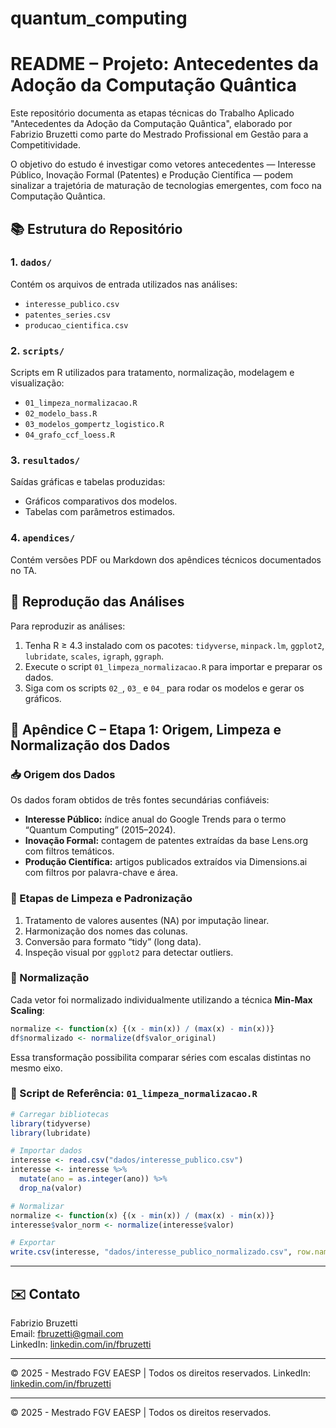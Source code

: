 # quantum_computing

# README – Projeto: Antecedentes da Adoção da Computação Quântica

Este repositório documenta as etapas técnicas do Trabalho Aplicado "Antecedentes da Adoção da Computação Quântica", elaborado por Fabrizio Bruzetti como parte do Mestrado Profissional em Gestão para a Competitividade. 

O objetivo do estudo é investigar como vetores antecedentes — Interesse Público, Inovação Formal (Patentes) e Produção Científica — podem sinalizar a trajetória de maturação de tecnologias emergentes, com foco na Computação Quântica.

## 📚 Estrutura do Repositório

### 1. `dados/`
Contém os arquivos de entrada utilizados nas análises:
- `interesse_publico.csv`
- `patentes_series.csv`
- `producao_cientifica.csv`

### 2. `scripts/`
Scripts em R utilizados para tratamento, normalização, modelagem e visualização:
- `01_limpeza_normalizacao.R`
- `02_modelo_bass.R`
- `03_modelos_gompertz_logistico.R`
- `04_grafo_ccf_loess.R`

### 3. `resultados/`
Saídas gráficas e tabelas produzidas:
- Gráficos comparativos dos modelos.
- Tabelas com parâmetros estimados.

### 4. `apendices/`
Contém versões PDF ou Markdown dos apêndices técnicos documentados no TA.

## 🔧 Reprodução das Análises
Para reproduzir as análises:
1. Tenha R ≥ 4.3 instalado com os pacotes: `tidyverse`, `minpack.lm`, `ggplot2`, `lubridate`, `scales`, `igraph`, `ggraph`.
2. Execute o script `01_limpeza_normalizacao.R` para importar e preparar os dados.
3. Siga com os scripts `02_`, `03_` e `04_` para rodar os modelos e gerar os gráficos.

## 🔹 Apêndice C – Etapa 1: Origem, Limpeza e Normalização dos Dados

### 📥 Origem dos Dados
Os dados foram obtidos de três fontes secundárias confiáveis:

- **Interesse Público:** índice anual do Google Trends para o termo “Quantum Computing” (2015–2024).
- **Inovação Formal:** contagem de patentes extraídas da base Lens.org com filtros temáticos.
- **Produção Científica:** artigos publicados extraídos via Dimensions.ai com filtros por palavra-chave e área.

### 🧹 Etapas de Limpeza e Padronização
1. Tratamento de valores ausentes (NA) por imputação linear.
2. Harmonização dos nomes das colunas.
3. Conversão para formato “tidy” (long data).
4. Inspeção visual por `ggplot2` para detectar outliers.

### 📏 Normalização

Cada vetor foi normalizado individualmente utilizando a técnica **Min-Max Scaling**:
```r
normalize <- function(x) {(x - min(x)) / (max(x) - min(x))}
df$normalizado <- normalize(df$valor_original)
```

Essa transformação possibilita comparar séries com escalas distintas no mesmo eixo.

### 📄 Script de Referência: `01_limpeza_normalizacao.R`

```r
# Carregar bibliotecas
library(tidyverse)
library(lubridate)

# Importar dados
interesse <- read.csv("dados/interesse_publico.csv")
interesse <- interesse %>%
  mutate(ano = as.integer(ano)) %>%
  drop_na(valor)

# Normalizar
normalize <- function(x) {(x - min(x)) / (max(x) - min(x))}
interesse$valor_norm <- normalize(interesse$valor)

# Exportar
write.csv(interesse, "dados/interesse_publico_normalizado.csv", row.names = FALSE)
```

---

## ✉️ Contato
Fabrizio Bruzetti  
Email: fbruzetti@gmail.com  
LinkedIn: [linkedin.com/in/fbruzetti](https://linkedin.com/in/fbruzetti)

---
© 2025 - Mestrado FGV EAESP | Todos os direitos reservados.
LinkedIn: [linkedin.com/in/fbruzetti](https://linkedin.com/in/fbruzetti)

---
© 2025 - Mestrado FGV EAESP | Todos os direitos reservados.
